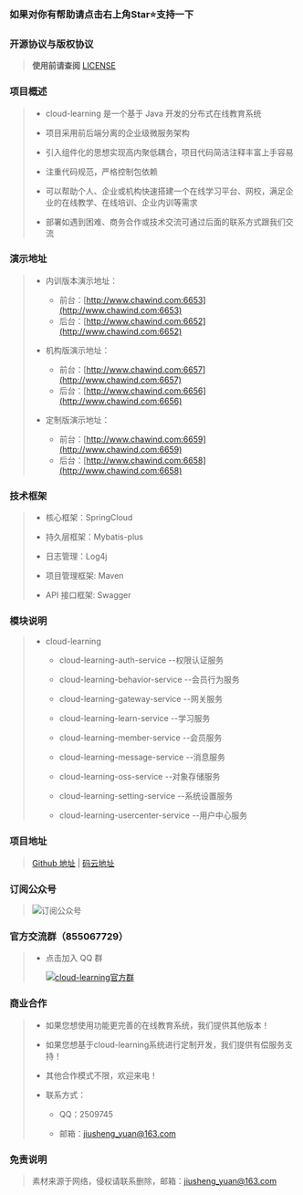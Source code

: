 ### 如果对你有帮助请点击右上角Star⭐支持一下
### 开源协议与版权协议

> **使用前请查阅** [LICENSE](https://github.com/yuanjiusheng/cloud-learning/blob/master/LICENSE)

### 项目概述

> - cloud-learning 是一个基于 Java 开发的分布式在线教育系统
>
> - 项目采用前后端分离的企业级微服务架构
>
> - 引入组件化的思想实现高内聚低耦合，项目代码简洁注释丰富上手容易
>
> - 注重代码规范，严格控制包依赖
>
> - 可以帮助个人、企业或机构快速搭建一个在线学习平台、网校，满足企业的在线教学、在线培训、企业内训等需求
>
> - 部署如遇到困难、商务合作或技术交流可通过后面的联系方式跟我们交流

### 演示地址

> + 内训版本演示地址：
>   - 前台：[http://www.chawind.com:6653](http://www.chawind.com:6653)
>   - 后台：[http://www.chawind.com:6652](http://www.chawind.com:6652)
>
> + 机构版演示地址：
>   - 前台：[http://www.chawind.com:6657](http://www.chawind.com:6657)
>   - 后台：[http://www.chawind.com:6656](http://www.chawind.com:6656)
>
> + 定制版演示地址：
>   - 前台：[http://www.chawind.com:6659](http://www.chawind.com:6659)
>   - 后台：[http://www.chawind.com:6658](http://www.chawind.com:6658)

### 技术框架

> - 核心框架：SpringCloud
>
> - 持久层框架：Mybatis-plus
>
> - 日志管理：Log4j
>
> - 项目管理框架: Maven
>
> - API 接口框架: Swagger

### 模块说明

> + cloud-learning
>
>   - cloud-learning-auth-service --权限认证服务
>
>   - cloud-learning-behavior-service --会员行为服务
>
>   - cloud-learning-gateway-service --网关服务
>
>   - cloud-learning-learn-service --学习服务
>
>   - cloud-learning-member-service --会员服务
>
>   - cloud-learning-message-service --消息服务
>
>   - cloud-learning-oss-service --对象存储服务
>
>   - cloud-learning-setting-service --系统设置服务
>
>   - cloud-learning-usercenter-service --用户中心服务

### 项目地址

> [Github 地址](https://github.com/yuanjiusheng/cloud-learning-lite) | [码云地址](https://gitee.com/yuanjiusheng/cloud-learning-lite)

### 订阅公众号
> ![订阅公众号](https://picabstract-preview-ftn.weiyun.com/ftn_pic_abs_v3/74fe8facf3e39ad945c218f67d8cb0a078e2c9ce48e4f3da76f0b42308ae52dace40a259831b4459a4501e3becf2b8f4?pictype=scale&from=30113&version=3.3.3.3&uin=2509745&fname=%E5%BE%AE%E4%BF%A1%E5%85%AC%E4%BC%97%E5%8F%B7.png&size=750)

### 官方交流群（855067729）

> - 点击加入 QQ 群
>
>   <a target="_blank" href="https://qm.qq.com/cgi-bin/qm/qr?k=IBIAaD415UtInXIty2DgO7Yg9kTsgjnd&jump_from=webapi"><img border="0" src="//pub.idqqimg.com/wpa/images/group.png" alt="cloud-learning官方群" title="cloud-learning官方群"></a>

### 商业合作

> - 如果您想使用功能更完善的在线教育系统，我们提供其他版本！
>
> - 如果您想基于cloud-learning系统进行定制开发，我们提供有偿服务支持！
>
> - 其他合作模式不限，欢迎来电！
>
> + 联系方式：
>
>   - QQ：2509745
>
>   - 邮箱：jiusheng_yuan@163.com

### 免责说明

> 素材来源于网络，侵权请联系删除，邮箱：jiusheng_yuan@163.com
